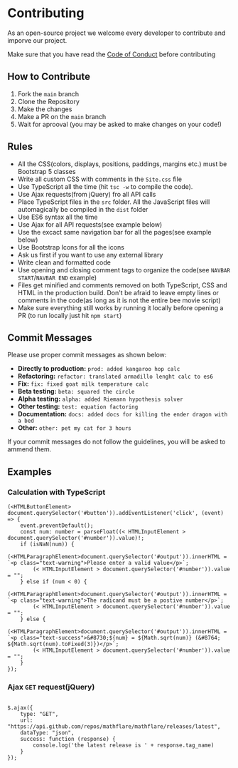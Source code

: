 # Contributing

As an open-source project we welcome every developer to contribute and imporve our project.

Make sure that you have read the [Code of Conduct](https://github.com/liquid-geometry/liquidgeometry/blob/main/CODE_OF_CONDUCT.md) before contributing

## How to Contribute

1. Fork the `main` branch
2. Clone the Repository
3. Make the changes
4. Make a PR on the `main` branch
5. Wait for aprooval (you may be asked to make changes on your code!)

## Rules

-   All the CSS(colors, displays, positions, paddings, margins etc.) must be Bootstrap 5 classes
-   Write all custom CSS with comments in the `Site.css` file
-   Use TypeScript all the time (hit `tsc -w` to compile the code).
-   Use Ajax requests(from jQuery) fro all API calls
-   Place TypeScript files in the `src` folder. All the JavaScript files will automagically be compiled in the `dist` folder
-   Use ES6 syntax all the time
-   Use Ajax for all API requests(see example below)
-   Use the excact same navigation bar for all the pages(see example below)
-   Use Bootstrap Icons for all the icons
-   Ask us first if you want to use any external library
-   Write clean and formatted code
-   Use opening and closing comment tags to organize the code(see `NAVBAR START`/`NAVBAR END` example)
-   Files get minified and comments removed on both TypeScript, CSS and HTML in the production build. Don't be afraid to leave empty lines or comments in the code(as long as it is not the entire bee movie script)
-   Make sure everything still works by running it locally before opening a PR (to run locally just hit `npm start`)

## Commit Messages

Please use proper commit messages as shown below:

-   **Directly to production:** `prod: added kangaroo hop calc`
-   **Refactoring:** `refactor: translated armadillo lenght calc to es6`
-   **Fix:** `fix: fixed goat milk temperature calc`
-   **Beta testing:** `beta: squared the circle`
-   **Alpha testing:** `alpha: added Riemann hypothesis solver`
-   **Other testing:** `test: equation factoring`
-   **Documentation:** `docs: added docs for killing the ender dragon with a bed`
-   **Other:** `other: pet my cat for 3 hours`

If your commit messages do not follow the guidelines, you will be asked to ammend them.

## Examples

### Calculation with TypeScript

```TS
(<HTMLButtonElement> document.querySelector('#button')).addEventListener('click', (event) => {
    event.preventDefault();
    const num: number = parseFloat((< HTMLInputElement > document.querySelector('#number')).value)!;
    if (isNaN(num)) {
        (<HTMLParagraphElement>document.querySelector('#output')).innerHTML = `<p class="text-warning">Please enter a valid value</p>`;
        (< HTMLInputElement > document.querySelector('#number')).value = "";
    } else if (num < 0) {
        (<HTMLParagraphElement>document.querySelector('#output')).innerHTML = `<p class="text-warning">The radicand must be a postive number</p>`;
        (< HTMLInputElement > document.querySelector('#number')).value = "";
    } else {
        (<HTMLParagraphElement>document.querySelector('#output')).innerHTML = `<p class="text-success">&#8730;${num} = ${Math.sqrt(num)} (&#8764; ${Math.sqrt(num).toFixed(3)})</p>`;
        (< HTMLInputElement > document.querySelector('#number')).value = "";
    }
});

```

### Ajax `GET` request(jQuery)

```JS

$.ajax({
    type: "GET",
    url: "https://api.github.com/repos/mathflare/mathflare/releases/latest",
    dataType: "json",
    success: function (response) {
        console.log('the latest release is ' + response.tag_name)
    }
});

```
